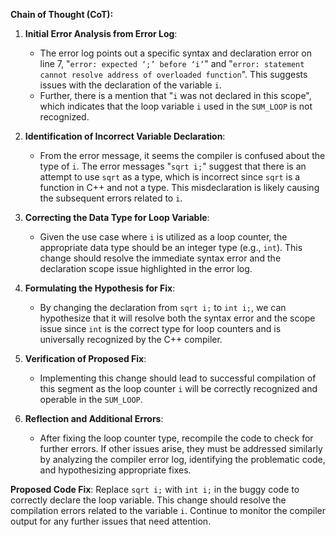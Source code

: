 **Chain of Thought (CoT):**

1. **Initial Error Analysis from Error Log**:
   - The error log points out a specific syntax and declaration error on line 7, "`error: expected ‘;’ before ‘i’`" and "`error: statement cannot resolve address of overloaded function`". This suggests issues with the declaration of the variable `i`.
   - Further, there is a mention that "`i` was not declared in this scope", which indicates that the loop variable `i` used in the `SUM_LOOP` is not recognized.

2. **Identification of Incorrect Variable Declaration**:
   - From the error message, it seems the compiler is confused about the type of `i`. The error messages "`sqrt i;`" suggest that there is an attempt to use `sqrt` as a type, which is incorrect since `sqrt` is a function in C++ and not a type. This misdeclaration is likely causing the subsequent errors related to `i`.

3. **Correcting the Data Type for Loop Variable**:
   - Given the use case where `i` is utilized as a loop counter, the appropriate data type should be an integer type (e.g., `int`). This change should resolve the immediate syntax error and the declaration scope issue highlighted in the error log.

4. **Formulating the Hypothesis for Fix**:
   - By changing the declaration from `sqrt i;` to `int i;`, we can hypothesize that it will resolve both the syntax error and the scope issue since `int` is the correct type for loop counters and is universally recognized by the C++ compiler.

5. **Verification of Proposed Fix**:
   - Implementing this change should lead to successful compilation of this segment as the loop counter `i` will be correctly recognized and operable in the `SUM_LOOP`.

6. **Reflection and Additional Errors**:
   - After fixing the loop counter type, recompile the code to check for further errors. If other issues arise, they must be addressed similarly by analyzing the compiler error log, identifying the problematic code, and hypothesizing appropriate fixes.

**Proposed Code Fix**:
Replace `sqrt i;` with `int i;` in the buggy code to correctly declare the loop variable. This change should resolve the compilation errors related to the variable `i`. Continue to monitor the compiler output for any further issues that need attention.
